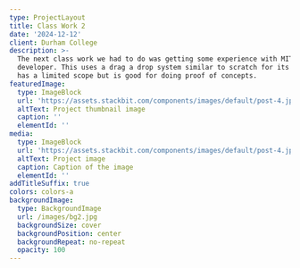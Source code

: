 ```yaml
---
type: ProjectLayout
title: Class Work 2
date: '2024-12-12'
client: Durham College
description: >-
  The next class work we had to do was getting some experience with MIT app
  developer. This uses a drag a drop system similar to scratch for its code. It
  has a limited scope but is good for doing proof of concepts. 
featuredImage:
  type: ImageBlock
  url: 'https://assets.stackbit.com/components/images/default/post-4.jpeg'
  altText: Project thumbnail image
  caption: ''
  elementId: ''
media:
  type: ImageBlock
  url: 'https://assets.stackbit.com/components/images/default/post-4.jpeg'
  altText: Project image
  caption: Caption of the image
  elementId: ''
addTitleSuffix: true
colors: colors-a
backgroundImage:
  type: BackgroundImage
  url: /images/bg2.jpg
  backgroundSize: cover
  backgroundPosition: center
  backgroundRepeat: no-repeat
  opacity: 100
---
```

